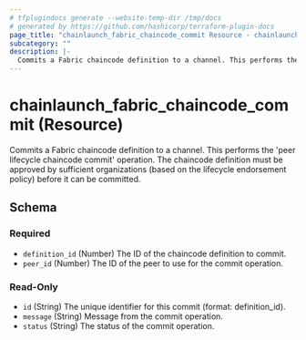 ```yaml
---
# tfplugindocs generate --website-temp-dir /tmp/docs
# generated by https://github.com/hashicorp/terraform-plugin-docs
page_title: "chainlaunch_fabric_chaincode_commit Resource - chainlaunch"
subcategory: ""
description: |-
  Commits a Fabric chaincode definition to a channel. This performs the 'peer lifecycle chaincode commit' operation. The chaincode definition must be approved by sufficient organizations (based on the lifecycle endorsement policy) before it can be committed.
---
```


# chainlaunch_fabric_chaincode_commit (Resource)

Commits a Fabric chaincode definition to a channel. This performs the 'peer lifecycle chaincode commit' operation. The chaincode definition must be approved by sufficient organizations (based on the lifecycle endorsement policy) before it can be committed.



<!-- schema generated by tfplugindocs -->
## Schema

### Required

- `definition_id` (Number) The ID of the chaincode definition to commit.
- `peer_id` (Number) The ID of the peer to use for the commit operation.

### Read-Only

- `id` (String) The unique identifier for this commit (format: definition_id).
- `message` (String) Message from the commit operation.
- `status` (String) The status of the commit operation.
